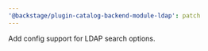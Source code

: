 ```yaml
---
'@backstage/plugin-catalog-backend-module-ldap': patch
---
```


Add config support for LDAP search options.
